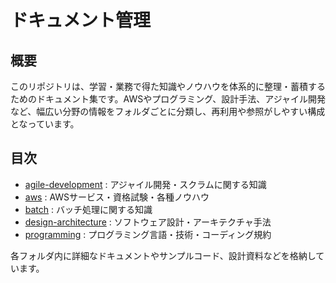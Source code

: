# ドキュメント管理

## 概要
このリポジトリは、学習・業務で得た知識やノウハウを体系的に整理・蓄積するためのドキュメント集です。AWSやプログラミング、設計手法、アジャイル開発など、幅広い分野の情報をフォルダごとに分類し、再利用や参照がしやすい構成となっています。

## 目次
- [agile-development](./agile-development/) : アジャイル開発・スクラムに関する知識
- [aws](./aws/) : AWSサービス・資格試験・各種ノウハウ
- [batch](./batch/) : バッチ処理に関する知識
- [design-architecture](./design-architecture/) : ソフトウェア設計・アーキテクチャ手法
- [programming](./programming/) : プログラミング言語・技術・コーディング規約

各フォルダ内に詳細なドキュメントやサンプルコード、設計資料などを格納しています。

